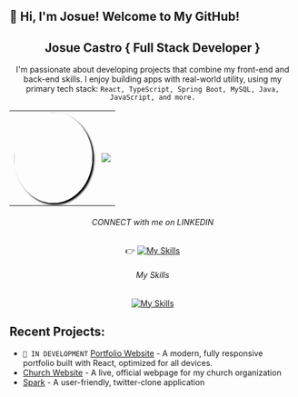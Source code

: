 ## 👋 Hi, I'm Josue! Welcome to My GitHub!
<div align="center">

<h2>Josue Castro { Full Stack Developer }</h2>
<p>I'm passionate about developing projects that combine my front-end and back-end skills. I enjoy building apps with real-world utility, using my primary tech stack: <code>React, TypeScript, Spring Boot, MySQL, Java, JavaScript, and more.</code></p>

<table>
  <tr>
    <td>
      <img src="https://media.giphy.com/media/ptqAPgghLtHOa0SLJS/giphy.gif" width="138" height="160" style="border-radius: 50%; box-shadow: 3px 3px 3px black;"/>
    </td>
    <td>
      <img src="https://github-readme-stats.vercel.app/api?username=josuecaztro&show_icons=true&theme=radical"/>
    </td>
  </tr>
</table>



<p></p>


<h6>CONNECT with me on LINKEDIN</h6>

<span>👉   </span>[![My Skills](https://skillicons.dev/icons?i=linkedin)](https://www.linkedin.com/in/josuecastro1/)

<h6>My Skills</h6>

[![My Skills](https://skillicons.dev/icons?i=js,java,mysql,nodejs,react,spring,ts,aws,python,docker)](https://skillicons.dev)

</div>

<h2>Recent Projects:</h2>
<ul>
  <li> <code>🚧 IN DEVELOPMENT</code> <a href="https://github.com/josuecaztro/portfolio-pg" target="_blank">Portfolio Website</a> - A modern, fully responsive portfolio built with React, optimized for all devices.</li>
  <li><a href="https://github.com/josuecaztro/IVDD-Final-Website" target="_blank">Church Website</a> - A live, official webpage for my church organization</li>
  <li><a href="http://3.134.232.108:3681/" target="_blank">Spark</a> - A user-friendly, twitter-clone application</li>
</ul>

